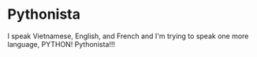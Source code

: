 # Pythonista
I speak Vietnamese, English, and French and I'm trying to speak one more language, PYTHON! Pythonista!!!
